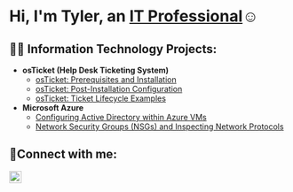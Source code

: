 <h1>Hi, I'm Tyler, an <a href="https://linkedin.com/in/Tyler">IT Professional</a>☺</h1>

<h2>👨‍💻 Information Technology Projects:</h2>

- <b>osTicket (Help Desk Ticketing System)</b>
  - [osTicket: Prerequisites and Installation](https://github.com/tylermartin12368/osticket-prereqs)
  - [osTicket: Post-Installation Configuration](https://github.com/tylermartin12368/post-install-config)
  - [osTicket: Ticket Lifecycle Examples](https://github.com/tylermartin12368/ticket-lifecycle)
- <b>Microsoft Azure</b>
  - [Configuring Active Directory within Azure VMs](https://github.com/tylermartin12368/configure-ad)
  - [Network Security Groups (NSGs) and Inspecting Network Protocols](https://github.com/tylermartin12368/azure-network-protocols)

<h2>🤳Connect with me:</h2>

[<img align="left" alt="Josh | LinkedIn" width="22px" src="https://cdn.jsdelivr.net/npm/simple-icons@v3/icons/linkedin.svg" />][linkedin]

[linkedin]: https://linkedin.com/in/Tyler
